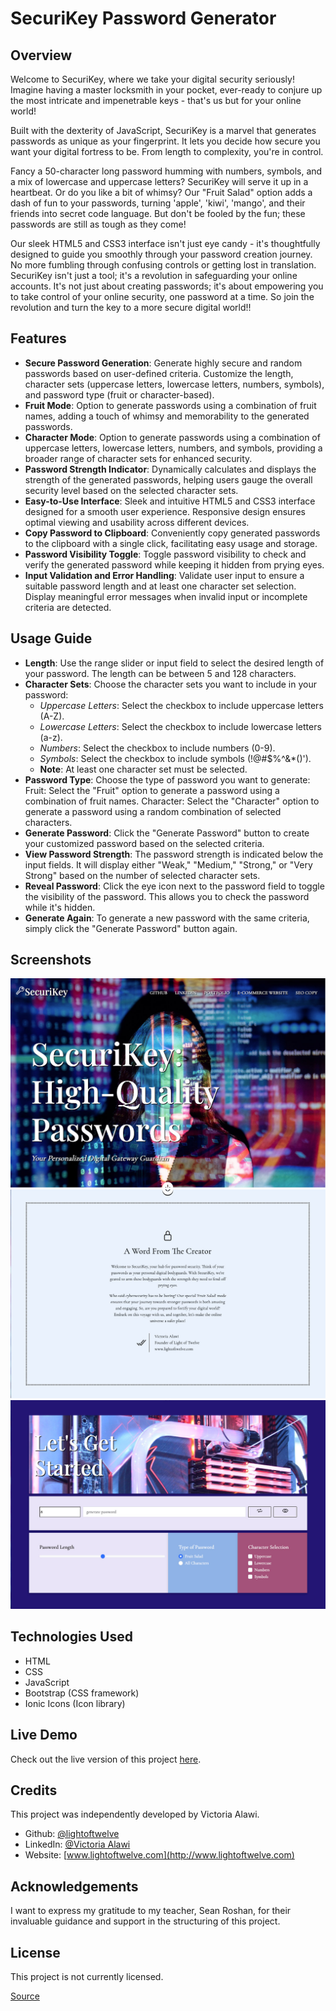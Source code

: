 # SecuriKey Password Generator

## Overview
Welcome to SecuriKey, where we take your digital security seriously! Imagine having a master locksmith in your pocket, ever-ready to conjure up the most intricate and impenetrable keys - that's us but for your online world! 

Built with the dexterity of JavaScript, SecuriKey is a marvel that generates passwords as unique as your fingerprint. It lets you decide how secure you want your digital fortress to be. From length to complexity, you're in control. 

Fancy a 50-character long password humming with numbers, symbols, and a mix of lowercase and uppercase letters? SecuriKey will serve it up in a heartbeat. Or do you like a bit of whimsy? Our "Fruit Salad" option adds a dash of fun to your passwords, turning 'apple', 'kiwi', 'mango', and their friends into secret code language. But don't be fooled by the fun; these passwords are still as tough as they come! 

Our sleek HTML5 and CSS3 interface isn't just eye candy - it's thoughtfully designed to guide you smoothly through your password creation journey. No more fumbling through confusing controls or getting lost in translation. SecuriKey isn't just a tool; it's a revolution in safeguarding your online accounts. It's not just about creating passwords; it's about empowering you to take control of your online security, one password at a time. So join the revolution and turn the key to a more secure digital world!!

## Features
- <b>Secure Password Generation</b>:
Generate highly secure and random passwords based on user-defined criteria.
Customize the length, character sets (uppercase letters, lowercase letters, numbers, symbols), and password type (fruit or character-based).
- <b>Fruit Mode</b>:
Option to generate passwords using a combination of fruit names, adding a touch of whimsy and memorability to the generated passwords.
- <b>Character Mode</b>:
Option to generate passwords using a combination of uppercase letters, lowercase letters, numbers, and symbols, providing a broader range of character sets for enhanced security.
- <b>Password Strength Indicator</b>:
Dynamically calculates and displays the strength of the generated passwords, helping users gauge the overall security level based on the selected character sets.
- <b>Easy-to-Use Interface</b>:
Sleek and intuitive HTML5 and CSS3 interface designed for a smooth user experience.
Responsive design ensures optimal viewing and usability across different devices.
- <b>Copy Password to Clipboard</b>:
Conveniently copy generated passwords to the clipboard with a single click, facilitating easy usage and storage.
- <b>Password Visibility Toggle</b>:
Toggle password visibility to check and verify the generated password while keeping it hidden from prying eyes.
- <b>Input Validation and Error Handling</b>:
Validate user input to ensure a suitable password length and at least one character set selection.
Display meaningful error messages when invalid input or incomplete criteria are detected.

## Usage Guide

- <b>Length</b>: Use the range slider or input field to select the desired length of your password. The length can be between 5 and 128 characters.
- <b>Character Sets</b>: Choose the character sets you want to include in your password:
    - <i>Uppercase Letters</i>: Select the checkbox to include uppercase letters (A-Z).
    - <i>Lowercase Letters</i>: Select the checkbox to include lowercase letters (a-z).
    - <i>Numbers</i>: Select the checkbox to include numbers (0-9).
    - <i>Symbols</i>: Select the checkbox to include symbols (!@#$%^&*()').
    - <b>Note</b>: At least one character set must be selected.
- <b>Password Type</b>: Choose the type of password you want to generate:
Fruit: Select the "Fruit" option to generate a password using a combination of fruit names.
Character: Select the "Character" option to generate a password using a random combination of selected characters.
- <b>Generate Password</b>: Click the "Generate Password" button to create your customized password based on the selected criteria.
- <b>View Password Strength</b>: The password strength is indicated below the input fields. It will display either "Weak," "Medium," "Strong," or "Very Strong" based on the number of selected character sets.
- <b>Reveal Password</b>: Click the eye icon next to the password field to toggle the visibility of the password. This allows you to check the password while it's hidden.
- <b>Generate Again</b>: To generate a new password with the same criteria, simply click the "Generate Password" button again.

## Screenshots
![SecuriKey Hero Image](./assets/images/securikey-password-generator-screenshot-for-repository-light-of-twelve.jpg)
![Word From Creator Screenshot](./assets/images/word-from-creator-securikey-password-generator-screenshot-for-repository-light-of-twelve.jpg)
![Password Generation Component](./assets/images/password-generation-compontent-securikey-password-generator-screenshot-for-repository-light-of-twelve.jpg)

## Technologies Used
- HTML
- CSS
- JavaScript
- Bootstrap (CSS framework)
- Ionic Icons (Icon library)

## Live Demo
Check out the live version of this project [here](https://lightoftwelve.github.io/securikey-password-generator).

## Credits
This project was independently developed by Victoria Alawi.

- Github: [@lightoftwelve](https://github.com/lightoftwelve)
- LinkedIn: [@Victoria Alawi](https://www.linkedin.com/in/victoria-alawi-872984250/)
- Website: [www.lightoftwelve.com](http://www.lightoftwelve.com)

## Acknowledgements
I want to express my gratitude to my teacher, Sean Roshan, for their invaluable guidance and support in the structuring of this project.

## License
This project is not currently licensed.

[Source](https://github.com/lightoftwelve/securikey-password-generator?fbclid=IwAR3wOtoBOkgnCIIqDW0iLMGpv-1R-SjvaHuPWqywqW-N9Viri7o-c42TKbA)
